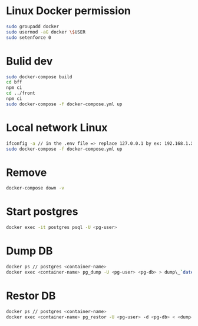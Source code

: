 # Linux Docker permission

```bash
sudo groupadd docker
sudo usermod -aG docker \$USER
sudo setenforce 0
```

# Bulid dev

```bash
sudo docker-compose build
cd bff
npm ci
cd ../front
npm ci
sudo docker-compose -f docker-compose.yml up
```

# Local network Linux

```bash
ifconfig -a // in the .env file => replace 127.0.0.1 by ex: 192.168.1.XX
sudo docker-compose -f docker-compose.yml up
```

# Remove

```bash
docker-compose down -v
```

# Start postgres

```bash
docker exec -it postgres psql -U <pg-user>
```

# Dump DB

```bash
docker ps // postgres <container-name>
docker exec <container-name> pg_dump -U <pg-user> <pg-db> > dump\_`date +%d-%m-%Y*%H-%M-%S`.sql
```

# Restor DB

```bash
docker ps // postgres <container-name>
docker exec <container-name> pg_restor -U <pg-user> -d <pg-db> < <dump-file-name>.sql
```
